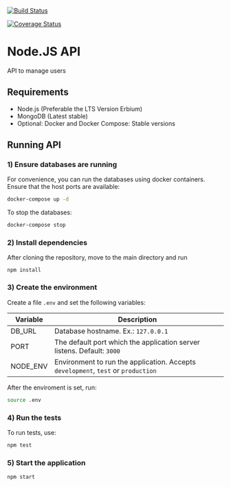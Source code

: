 [![Build Status](https://travis-ci.org/leomonteiro92/complains-ms.svg?branch=master)](https://travis-ci.org/leomonteiro92/complains-ms)

[![Coverage Status](https://coveralls.io/repos/leomonteiro92/complains-ms/badge.svg?branch=master)](https://coveralls.io/r/leomonteiro92/complains-ms?branch=master)

# Node.JS API

API to manage users

## Requirements

- Node.js (Preferable the LTS Version Erbium)
- MongoDB (Latest stable)
- Optional: Docker and Docker Compose: Stable versions

## Running API

### 1) Ensure databases are running

For convenience, you can run the databases using docker containers. Ensure that the host ports are available:

```bash
docker-compose up -d
```

To stop the databases:

```bash
docker-compose stop
```

### 2) Install dependencies

After cloning the repository, move to the main directory and run

```git
npm install
```

### 3) Create the environment

Create a file `.env` and set the following variables:

| Variable | Description                                                                       |
| -------- | --------------------------------------------------------------------------------- |
| DB_URL   | Database hostname. Ex.: `127.0.0.1`                                               |
| PORT     | The default port which the application server listens. Default: `3000`            |
| NODE_ENV | Environment to run the application. Accepts `development`, `test` or `production` |

After the enviroment is set, run:

```bash
source .env
```

### 4) Run the tests

To run tests, use:

```bash
npm test
```

### 5) Start the application

```bash
npm start
```
